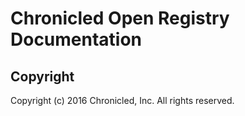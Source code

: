 # Chronicled Open Registry Documentation

## Copyright
Copyright (c) 2016 Chronicled, Inc. All rights reserved.
